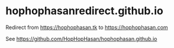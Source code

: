 # hophophasanredirect.github.io
Redirect from https://hophophasan.tk to https://hophophasan.com

See https://github.com/HopHopHasan/hophophasan.github.io
